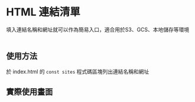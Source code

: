 <h1>HTML 連結清單</h1>
填入連結名稱和網址就可以作為簡易入口，適合用於S3、GCS、本地儲存等環境
<br><br>
<h2>使用方法</h2>
於 index.html 的 <code>const sites</code> 程式碼區塊列出連結名稱和網址<br>

<h2>實際使用畫面</h2>
<img src=""></img>
